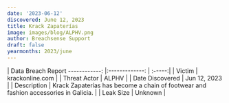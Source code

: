 ```yaml
---
date: '2023-06-12'
discovered: June 12, 2023
title: Krack Zapaterías
image: images/blog/ALPHV.png
author: Breachsense Support
draft: false
yearmonths: 2023/june
---
```



| Data Breach Report
------------:     |:-------------:    | :-----:|
| Victim      | krackonline.com      | 
| Threat Actor      | ALPHV      | 
| Date Discovered      | Jun 12, 2023      | 
| Description      | Krack Zapaterías has become a chain of footwear and fashion accessories in Galicia.      | 
| Leak Size      | Unknown      | 

